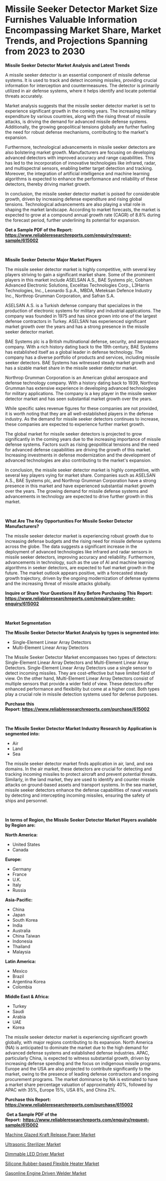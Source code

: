 <p><h1>Missile Seeker Detector Market Size Furnishes Valuable Information Encompassing Market Share, Market Trends, and Projections Spanning from 2023 to 2030</h1></p><p><strong>Missile Seeker Detector Market Analysis and Latest Trends</strong></p>
<p><p>A missile seeker detector is an essential component of missile defense systems. It is used to track and detect incoming missiles, providing crucial information for interception and countermeasures. The detector is primarily utilized in air defense systems, where it helps identify and locate potential threats accurately.</p><p>Market analysis suggests that the missile seeker detector market is set to experience significant growth in the coming years. The increasing military expenditure by various countries, along with the rising threat of missile attacks, is driving the demand for advanced missile defense systems. Additionally, the growing geopolitical tensions globally are further fueling the need for robust defense mechanisms, contributing to the market's expansion.</p><p>Furthermore, technological advancements in missile seeker detectors are also bolstering market growth. Manufacturers are focusing on developing advanced detectors with improved accuracy and range capabilities. This has led to the incorporation of innovative technologies like infrared, radar, and multispectral sensors, enabling better target detection and tracking. Moreover, the integration of artificial intelligence and machine learning algorithms is expected to enhance the performance and reliability of these detectors, thereby driving market growth.</p><p>In conclusion, the missile seeker detector market is poised for considerable growth, driven by increasing defense expenditure and rising global tensions. Technological advancements are also playing a vital role in shaping the market landscape. According to market forecasts, the market is expected to grow at a compound annual growth rate (CAGR) of 8.8% during the forecast period, further underlining its potential for expansion.</p></p>
<p><strong>Get a Sample PDF of the Report:&nbsp; <a href="https://www.reliableresearchreports.com/enquiry/request-sample/615002">https://www.reliableresearchreports.com/enquiry/request-sample/615002</a></strong></p>
<p>&nbsp;</p>
<p><strong>Missile Seeker Detector Major Market Players</strong></p>
<p><p>The missile seeker detector market is highly competitive, with several key players striving to gain a significant market share. Some of the prominent players in this market include ASELSAN A.S., BAE Systems plc, Cobham Advanced Electronic Solutions, Excelitas Technologies Corp., L3Harris Technologies, Inc., Leonardo S.p.A., MBDA, Meteksan Defence Industry Inc., Northrop Grumman Corporation, and Safran S.A.</p><p>ASELSAN A.S. is a Turkish defense company that specializes in the production of electronic systems for military and industrial applications. The company was founded in 1975 and has since grown into one of the largest defense contractors in Turkey. ASELSAN has experienced significant market growth over the years and has a strong presence in the missile seeker detector market.</p><p>BAE Systems plc is a British multinational defense, security, and aerospace company. With a rich history dating back to the 19th century, BAE Systems has established itself as a global leader in defense technology. The company has a diverse portfolio of products and services, including missile seeker detectors. BAE Systems has witnessed steady market growth and has a sizable market share in the missile seeker detector market.</p><p>Northrop Grumman Corporation is an American global aerospace and defense technology company. With a history dating back to 1939, Northrop Grumman has extensive experience in developing advanced technologies for military applications. The company is a key player in the missile seeker detector market and has seen substantial market growth over the years.</p><p>While specific sales revenue figures for these companies are not provided, it is worth noting that they are all well-established players in the defense industry. As the demand for missile seeker detectors continues to increase, these companies are expected to experience further market growth.</p><p>The global market for missile seeker detectors is projected to grow significantly in the coming years due to the increasing importance of missile defense systems. Factors such as rising geopolitical tensions and the need for advanced defense capabilities are driving the growth of this market. Increasing investments in defense modernization and the development of advanced technologies are also contributing to the market's expansion.</p><p>In conclusion, the missile seeker detector market is highly competitive, with several key players vying for market share. Companies such as ASELSAN A.S., BAE Systems plc, and Northrop Grumman Corporation have a strong presence in this market and have experienced substantial market growth over the years. The growing demand for missile defense systems and advancements in technology are expected to drive further growth in this market.</p></p>
<p>&nbsp;</p>
<p><strong>What Are The Key Opportunities For Missile Seeker Detector Manufacturers?</strong></p>
<p><p>The missile seeker detector market is experiencing robust growth due to increasing defense budgets and the rising need for missile defense systems across the globe. The data suggests a significant increase in the deployment of advanced technologies like infrared and radar sensors in missile seeker detectors, improving accuracy and reliability. Furthermore, advancements in technology, such as the use of AI and machine learning algorithms in seeker detectors, are expected to fuel market growth in the future. The market outlook appears positive, with a forecasted steady growth trajectory, driven by the ongoing modernization of defense systems and the increasing threat of missile attacks globally.</p></p>
<p><strong>Inquire or Share Your Questions If Any Before Purchasing This Report: <a href="https://www.reliableresearchreports.com/enquiry/pre-order-enquiry/615002">https://www.reliableresearchreports.com/enquiry/pre-order-enquiry/615002</a></strong></p>
<p>&nbsp;</p>
<p><strong>Market Segmentation</strong></p>
<p><strong>The Missile Seeker Detector Market Analysis by types is segmented into:</strong></p>
<p><ul><li>Single-Element Linear Array Detectors</li><li>Multi-Element Linear Array Detectors</li></ul></p>
<p><p>The Missile Seeker Detector Market encompasses two types of detectors: Single-Element Linear Array Detectors and Multi-Element Linear Array Detectors. Single-Element Linear Array Detectors use a single sensor to detect incoming missiles. They are cost-effective but have limited field of view. On the other hand, Multi-Element Linear Array Detectors consist of multiple sensors that provide a wider field of view. These detectors offer enhanced performance and flexibility but come at a higher cost. Both types play a crucial role in missile detection systems used for defense purposes.</p></p>
<p><strong>Purchase this Report:&nbsp;<a href="https://www.reliableresearchreports.com/purchase/615002">https://www.reliableresearchreports.com/purchase/615002</a></strong></p>
<p>&nbsp;</p>
<p><strong>The Missile Seeker Detector Market Industry Research by Application is segmented into:</strong></p>
<p><ul><li>Air</li><li>Land</li><li>Sea</li></ul></p>
<p><p>The missile seeker detector market finds application in air, land, and sea domains. In the air market, these detectors are crucial for detecting and tracking incoming missiles to protect aircraft and prevent potential threats. Similarly, in the land market, they are used to identify and counter missile attacks on ground-based assets and transport systems. In the sea market, missile seeker detectors enhance the defense capabilities of naval vessels by detecting and intercepting incoming missiles, ensuring the safety of ships and personnel.</p></p>
<p>&nbsp;</p>
<p><strong>In terms of Region, the Missile Seeker Detector Market Players available by Region are:</strong></p>
<p>
    <p> <strong> North America: </strong>
        <ul>
            <li>United States</li>
            <li>Canada</li>
        </ul>
        </p> 
    <p> <strong> Europe: </strong>
        <ul>
            <li>Germany</li>
            <li>France</li>
            <li>U.K.</li>
            <li>Italy</li>
            <li>Russia</li>
        </ul>
        </p> 
    <p> <strong> Asia-Pacific: </strong>
        <ul>
            <li>China</li>
            <li>Japan</li>
            <li>South Korea</li>
            <li>India</li>
            <li>Australia</li>
            <li>China Taiwan</li>
            <li>Indonesia</li>
            <li>Thailand</li>
            <li>Malaysia</li>
        </ul>
        </p> 
    <p> <strong> Latin America: </strong>
        <ul>
            <li>Mexico</li>
            <li>Brazil</li>
            <li>Argentina Korea</li>
            <li>Colombia</li>
        </ul>
        </p> 
    <p> <strong> Middle East & Africa: </strong>
        <ul>
            <li>Turkey</li>
            <li>Saudi</li>
            <li>Arabia</li>
            <li>UAE</li>
            <li>Korea</li>
        </ul>
    </p>
    </p>
<p><p>The missile seeker detector market is experiencing significant growth globally, with major regions contributing to its expansion. North America (NA) is anticipated to dominate the market due to the high demand for advanced defense systems and established defense industries. APAC, particularly China, is expected to witness substantial growth, driven by increasing defense spending and the focus on indigenous missile programs. Europe and the USA are also projected to contribute significantly to the market, owing to the presence of leading defense contractors and ongoing procurement programs. The market dominance by NA is estimated to have a market share percentage valuation of approximately 40%, followed by APAC with 35%, Europe 15%, USA 8%, and China 2%.</p></p>
<p><strong>Purchase this Report: <a href="https://www.reliableresearchreports.com/purchase/615002">https://www.reliableresearchreports.com/purchase/615002</a></strong></p>
<p>&nbsp;<strong>Get a Sample PDF of the Report:&nbsp;&nbsp;<a href="https://www.reliableresearchreports.com/enquiry/request-sample/615002">https://www.reliableresearchreports.com/enquiry/request-sample/615002</a></strong></p>
<p><strong></strong></p>
<p><p><a href="https://www.linkedin.com/pulse/machine-glazed-kraft-release-paper-market-size-share-global/">Machine Glazed Kraft Release Paper Market</a></p><p><a href="https://medium.com/@fire.belt.bug/ultrasonic-sterilizer-market-size-growth-forecast-2023-2030-c37707f7a556">Ultrasonic Sterilizer Market</a></p><p><a href="https://medium.com/@carrolltorp/dimmable-led-driver-market-size-growth-forecast-2023-2030-4bfb7d27603d">Dimmable LED Driver Market</a></p><p><a href="https://www.linkedin.com/pulse/silicone-rubber-based-flexible-heater-market-size-growth/">Silicone Rubber-based Flexible Heater Market</a></p><p><a href="https://www.linkedin.com/pulse/gasonline-engine-driven-welder-market-size-share-global-analysis/">Gasonline Engine Driven Welder Market</a></p></p>